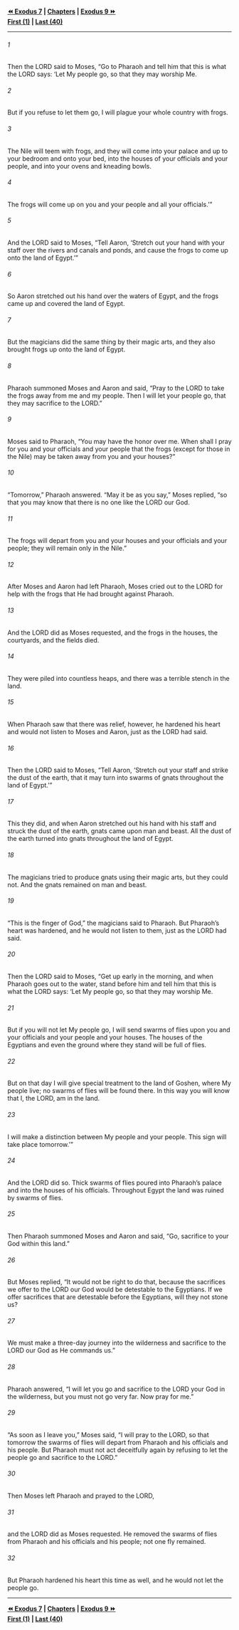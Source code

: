  
**[⏪ Exodus 7](./Exodus%207.md) | [Chapters](./_index.md) | [Exodus 9 ⏩](./Exodus%209.md)**  
**[First (1)](./Exodus%201.md) | [Last (40)](./Exodus%2040.md)**  
  
---  
  
###### 1  
Then the LORD said to Moses, “Go to Pharaoh and tell him that this is what the LORD says: ‘Let My people go, so that they may worship Me.  
  
###### 2  
But if you refuse to let them go, I will plague your whole country with frogs.  
  
###### 3  
The Nile will teem with frogs, and they will come into your palace and up to your bedroom and onto your bed, into the houses of your officials and your people, and into your ovens and kneading bowls.  
  
###### 4  
The frogs will come up on you and your people and all your officials.’”  
  
###### 5  
And the LORD said to Moses, “Tell Aaron, ‘Stretch out your hand with your staff over the rivers and canals and ponds, and cause the frogs to come up onto the land of Egypt.’”  
  
###### 6  
So Aaron stretched out his hand over the waters of Egypt, and the frogs came up and covered the land of Egypt.  
  
###### 7  
But the magicians did the same thing by their magic arts, and they also brought frogs up onto the land of Egypt.  
  
###### 8  
Pharaoh summoned Moses and Aaron and said, “Pray to the LORD to take the frogs away from me and my people. Then I will let your people go, that they may sacrifice to the LORD.”  
  
###### 9  
Moses said to Pharaoh, “You may have the honor over me. When shall I pray for you and your officials and your people that the frogs (except for those in the Nile) may be taken away from you and your houses?”  
  
###### 10  
“Tomorrow,” Pharaoh answered. “May it be as you say,” Moses replied, “so that you may know that there is no one like the LORD our God.  
  
###### 11  
The frogs will depart from you and your houses and your officials and your people; they will remain only in the Nile.”  
  
###### 12  
After Moses and Aaron had left Pharaoh, Moses cried out to the LORD for help with the frogs that He had brought against Pharaoh.  
  
###### 13  
And the LORD did as Moses requested, and the frogs in the houses, the courtyards, and the fields died.  
  
###### 14  
They were piled into countless heaps, and there was a terrible stench in the land.  
  
###### 15  
When Pharaoh saw that there was relief, however, he hardened his heart and would not listen to Moses and Aaron, just as the LORD had said.  
  
###### 16  
Then the LORD said to Moses, “Tell Aaron, ‘Stretch out your staff and strike the dust of the earth, that it may turn into swarms of gnats throughout the land of Egypt.’”  
  
###### 17  
This they did, and when Aaron stretched out his hand with his staff and struck the dust of the earth, gnats came upon man and beast. All the dust of the earth turned into gnats throughout the land of Egypt.  
  
###### 18  
The magicians tried to produce gnats using their magic arts, but they could not. And the gnats remained on man and beast.  
  
###### 19  
“This is the finger of God,” the magicians said to Pharaoh. But Pharaoh’s heart was hardened, and he would not listen to them, just as the LORD had said.  
  
###### 20  
Then the LORD said to Moses, “Get up early in the morning, and when Pharaoh goes out to the water, stand before him and tell him that this is what the LORD says: ‘Let My people go, so that they may worship Me.  
  
###### 21  
But if you will not let My people go, I will send swarms of flies upon you and your officials and your people and your houses. The houses of the Egyptians and even the ground where they stand will be full of flies.  
  
###### 22  
But on that day I will give special treatment to the land of Goshen, where My people live; no swarms of flies will be found there. In this way you will know that I, the LORD, am in the land.  
  
###### 23  
I will make a distinction between My people and your people. This sign will take place tomorrow.’”  
  
###### 24  
And the LORD did so. Thick swarms of flies poured into Pharaoh’s palace and into the houses of his officials. Throughout Egypt the land was ruined by swarms of flies.  
  
###### 25  
Then Pharaoh summoned Moses and Aaron and said, “Go, sacrifice to your God within this land.”  
  
###### 26  
But Moses replied, “It would not be right to do that, because the sacrifices we offer to the LORD our God would be detestable to the Egyptians. If we offer sacrifices that are detestable before the Egyptians, will they not stone us?  
  
###### 27  
We must make a three-day journey into the wilderness and sacrifice to the LORD our God as He commands us.”  
  
###### 28  
Pharaoh answered, “I will let you go and sacrifice to the LORD your God in the wilderness, but you must not go very far. Now pray for me.”  
  
###### 29  
“As soon as I leave you,” Moses said, “I will pray to the LORD, so that tomorrow the swarms of flies will depart from Pharaoh and his officials and his people. But Pharaoh must not act deceitfully again by refusing to let the people go and sacrifice to the LORD.”  
  
###### 30  
Then Moses left Pharaoh and prayed to the LORD,  
  
###### 31  
and the LORD did as Moses requested. He removed the swarms of flies from Pharaoh and his officials and his people; not one fly remained.  
  
###### 32  
But Pharaoh hardened his heart this time as well, and he would not let the people go.  
  
  
---  
  
**[⏪ Exodus 7](./Exodus%207.md) | [Chapters](./_index.md) | [Exodus 9 ⏩](./Exodus%209.md)**  
**[First (1)](./Exodus%201.md) | [Last (40)](./Exodus%2040.md)**  
  
